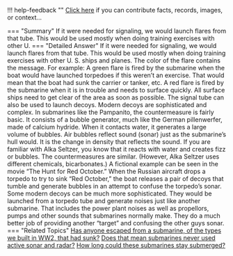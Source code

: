 !!! help-feedback ""
    <a href="/feedback/" data-feedback-link>Click here</a>
    if you can contribute facts, records, images, or context…

<a id="summary"></a>
=== "Summary"
    If it were needed for signaling, we would launch flares from that tube. This would be used mostly when doing training exercises with other U.
=== "Detailed Answer"
    If it were needed for signaling, we would launch flares from that tube. This would be used mostly when doing training exercises with other U. S. ships and planes. The color of the flare contains the message. For example:
    A green flare is fired by the submarine when the boat would have launched torpedoes if this weren’t an exercise. That would mean that the boat had sunk the carrier or tanker, etc.
    A red flare is fired by the submarine when it is in trouble and needs to surface quickly. All surface ships need to get clear of the area as soon as possible.
    The signal tube can also be used to launch decoys. Modern decoys are sophisticated and complex. In submarines like the Pampanito, the countermeasure is fairly basic. It consists of a bubble generator, much like the German pillenwerfer, made of calcium hydride. When it contacts water, it generates a large volume of bubbles. Air bubbles reflect sound (sonar) just as the submarine’s hull would. It is the change in density that reflects the sound. If you are familiar with Alka Seltzer, you know that it reacts with water and creates fizz or bubbles. The countermeasures are similar. (However, Alka Seltzer uses different chemicals, bicarbonates.) A fictional example can be seen in the movie “The Hunt for Red October.” When the Russian aircraft drops a torpedo to try to sink “Red October,” the boat releases a pair of decoys that tumble and generate bubbles in an attempt to confuse the torpedo’s sonar.
    Some modern decoys can be much more sophisticated. They would be launched from a torpedo tube and generate noises just like another submarine. That includes the power plant noises as well as propellors, pumps and other sounds that submarines normally make. They do a much better job of providing another “target” and confusing the other guys sonar.
=== "Related Topics"
    [Has anyone escaped from a submarine, of the types we built in WW2, that had sunk?](has-anyone-escaped-from-a-submarine-of-the-types-we-built-in-ww2-that-had-sunk.md#summary)
    [Does that mean submarines never used active sonar and radar?](does-that-mean-submarines-never-used-active-sonar-and-radar.md#summary)
    [How long could these submarines stay submerged?](how-long-could-these-submarines-stay-submerged.md#summary)
